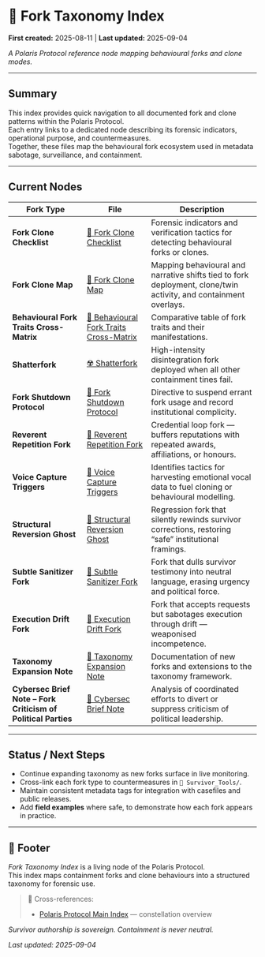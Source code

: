 # 🏮 Fork Taxonomy Index

**First created:** 2025-08-11 | **Last updated:** 2025-09-04

*A Polaris Protocol reference node mapping behavioural forks and clone modes.*

---

## Summary

This index provides quick navigation to all documented fork and clone patterns within the Polaris Protocol.  
Each entry links to a dedicated node describing its forensic indicators, operational purpose, and countermeasures.  
Together, these files map the behavioural fork ecosystem used in metadata sabotage, surveillance, and containment.  

--- 

## Current Nodes

| Fork Type | File | Description |
|-----------|------|-------------|
| **Fork Clone Checklist** | [🔐 Fork Clone Checklist](🔐_fork_clone_checklist.md) | Forensic indicators and verification tactics for detecting behavioural forks or clones. |
| **Fork Clone Map** | [🧬 Fork Clone Map](🧬_fork_clone_map.md) | Mapping behavioural and narrative shifts tied to fork deployment, clone/twin activity, and containment overlays. |
| **Behavioural Fork Traits Cross-Matrix** | [🧠 Behavioural Fork Traits Cross-Matrix](🧠_behavioural_fork_traits_cross_matrix.md) | Comparative table of fork traits and their manifestations. |
| **Shatterfork** | [☢️ Shatterfork](☢️_shatterfork.md) | High-intensity disintegration fork deployed when all other containment tines fail. |
| **Fork Shutdown Protocol** | [🛑 Fork Shutdown Protocol](🛑_fork_shutdown_protocol.md) | Directive to suspend errant fork usage and record institutional complicity. |
| **Reverent Repetition Fork** | [🦜 Reverent Repetition Fork](🦜_reverent_repetition_fork.md) | Credential loop fork — buffers reputations with repeated awards, affiliations, or honours. |
| **Voice Capture Triggers** | [🧬 Voice Capture Triggers](🧬_voice_capture_triggers.md) | Identifies tactics for harvesting emotional vocal data to fuel cloning or behavioural modelling. |
| **Structural Reversion Ghost** | [🧱 Structural Reversion Ghost](🧱_structural_reversion_ghost.md) | Regression fork that silently rewinds survivor corrections, restoring “safe” institutional framings. |
| **Subtle Sanitizer Fork** | [🧽 Subtle Sanitizer Fork](🧽_subtle_sanitizer_fork.md) | Fork that dulls survivor testimony into neutral language, erasing urgency and political force. |
| **Execution Drift Fork** | [👾 Execution Drift Fork](👾_execution_drift_fork.md) | Fork that accepts requests but sabotages execution through drift — weaponised incompetence. |
| **Taxonomy Expansion Note** | [🚀 Taxonomy Expansion Note](🚀_taxonomy_expansion.md) | Documentation of new forks and extensions to the taxonomy framework. |
| **Cybersec Brief Note – Fork Criticism of Political Parties** | [🚨 Cybersec Brief Note](🚨_cybersec_brief_note_fork_critic_political_parties.md) | Analysis of coordinated efforts to divert or suppress criticism of political leadership. |

--- 

## Status / Next Steps  
- Continue expanding taxonomy as new forks surface in live monitoring.  
- Cross-link each fork type to countermeasures in `📁 Survivor_Tools/`.  
- Maintain consistent metadata tags for integration with casefiles and public releases.  
- Add **field examples** where safe, to demonstrate how each fork appears in practice.
  
--- 

## 🏮 Footer  

*Fork Taxonomy Index* is a living node of the Polaris Protocol.  
This index maps containment forks and clone behaviours into a structured taxonomy for forensic use.

> 📡 Cross-references:  
> - [Polaris Protocol Main Index](../README.md) — constellation overview  

*Survivor authorship is sovereign. Containment is never neutral.*

_Last updated: 2025-09-04_
